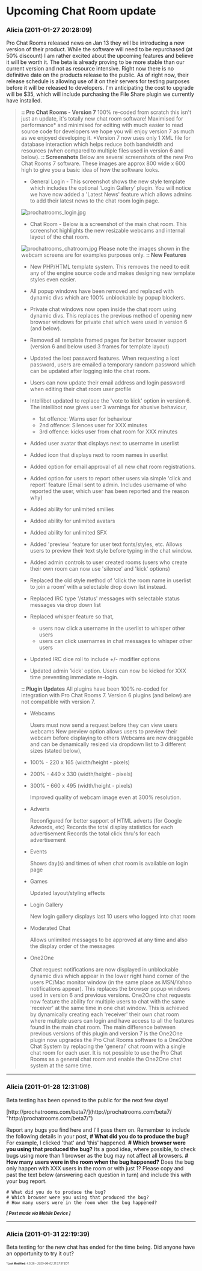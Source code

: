 # Upcoming Chat Room update

### **Alicia** (2011-01-27 20:28:09)

Pro Chat Rooms released news on Jan 13 they will be introducing a new version of their product. While the software will need to be repurchased (at 50% discount) I am rather excited about the upcoming features and believe it will be worth it. The beta is already proving to be more stable than our current version and not as resource intensive.
Right now there is no definitive date on the products release to the public. As of right now, their release schedule is allowing use of it on their servers for testing purposes before it will be released to developers.
I'm anticipating the cost to upgrade will be $35, which will include purchasing the File Share plugin we currently have installed.
> **:: Pro Chat Rooms - Version 7**
> 100% re-coded from scratch this isn&#39;t just an update, it&#39;s totally new chat room software!
> Maximised for performance* and minimised for editing with much easier to read source code for developers we hope you will enjoy version 7 as much as we enjoyed developing it.
> *Version 7 now uses only 1 XML file for database interaction which helps reduce both bandwidth and resources (when compared to multiple files used in version 6 and below).
> **:: Screenshots**
> Below are several screenshots of the new Pro Chat Rooms 7 software. These images are approx 800 wide x 600 high to give you a basic idea of how the software looks.
>
> * General Login - This screenshot shows the new style template which includes the optional &#39;Login Gallery&#39; plugin. You will notice we have now added a &#39;Latest News&#39; feature which allows admins to add their latest news to the chat room login page.
>
> ![prochatrooms_login.jpg](http://prochatrooms.com/7/prochatrooms_login.jpg)
>
> * Chat Room - Below is a screenshot of the main chat room. This screenshot highlights the new resizable webcams and internal layout of the chat room.
>
> ![prochatrooms_chatroom.jpg](http://prochatrooms.com/7/prochatrooms_chatroom.jpg)
> Please note the images shown in the webcam screens are for examples purposes only.
> **:: New Features**
>
> * New PHP/HTML template system. This removes the need to edit any of the engine source code and makes designing new template styles even easier.
> * All popup windows have been removed and replaced with dynamic divs which are 100% unblockable by popup blockers.
> * Private chat windows now open inside the chat room using dynamic divs. This replaces the previous method of opening new browser windows for private chat which were used in version 6 (and below).
> * Removed all template framed pages for better browser support (version 6 and below used 3 frames for template layout)
> * Updated the lost password features. When requesting a lost password, users are emailed a temporary random password which can be updated after logging into the chat room.
> * Users can now update their email address and login password when editing their chat room user profile
> * Intellibot updated to replace the &#39;vote to kick&#39; option in version 6. The intellibot now gives user 3 warnings for abusive behaviour,
>
>   - 1st offence: Warns user for behaviour
>   - 2nd offence: Silences user for XXX minutes
>   - 3rd offence: kicks user from chat room for XXX minutes
>
> * Added user avatar that displays next to username in userlist
> * Added icon that displays next to room names in userlist
> * Added option for email approval of all new chat room registrations.
> * Added option for users to report other users via simple &#39;click and report&#39; feature (Email sent to admin. Includes username of who reported the user, which user has been reported and the reason why)
> * Added ability for unlimited smilies
> * Added ability for unlimited avatars
> * Added ability for unlimited SFX
> * Added &#39;preview&#39; feature for user text fonts/styles, etc. Allows users to preview their text style before typing in the chat window.
> * Added admin controls to user created rooms (users who create their own room can now use &#39;silence&#39; and &#39;kick&#39; options)
> * Replaced the old style method of &#39;click the room name in userlist to join a room&#39; with a selectable drop down list instead.
> * Replaced IRC type &#39;/status&#39; messages with selectable status messages via drop down list
> * Replaced whisper feature so that,
>
>   - users now click a username in the userlist to whisper other users
>   - users can click usernames in chat messages to whisper other users
>
> * Updated IRC dice roll to include +/- modifier options
> * Updated admin &#39;kick&#39; option. Users can now be kicked for XXX time preventing immediate re-login.
>
> **:: Plugin Updates**
> All plugins have been 100% re-coded for integration with Pro Chat Rooms 7. Version 6 plugins (and below) are not compatible with version 7.
>
> * Webcams
>
>   Users must now send a request before they can view users webcams
>   New preview option allows users to preview their webcam before displaying to others
>   Webcams are now draggable and can be dynamically resized via dropdown list to 3 different sizes (stated below),
>
> * 100% - 220 x 165 (width/height - pixels)
> * 200% - 440 x 330 (width/height - pixels)
> * 300% - 660 x 495 (width/height - pixels)
>
>   Improved quality of webcam image even at 300% resolution.
>
> * Adverts
>
>   Reconfigured for better support of HTML adverts (for Google Adwords, etc)
>   Records the total display statistics for each advertisement
>   Records the total click thru&#39;s for each advertisement
>
> * Events
>
>   Shows day(s) and times of when chat room is available on login page
>
> * Games
>
>   Updated layout/styling effects
>
> * Login Gallery
>
>   New login gallery displays last 10 users who logged into chat room
>
> * Moderated Chat
>
>   Allows unlimited messages to be approved at any time and also the display order of the messages
>
> * One2One
>
>   Chat request notifications are now displayed in unblockable dynamic divs which appear in the lower right hand corner of the users PC/Mac monitor window (in the same place as MSN/Yahoo notifications appear). This replaces the browser popup windows used in version 6 and previous versions.
>   One2One chat requests now feature the ability for multiple users to chat with the same &#39;receiver&#39; at the same time in one chat window. This is achieved by dynamically creating each &#39;receiver&#39; their own chat room where multiple users can login and have access to all the features found in the main chat room.
>   The main difference between previous versions of this plugin and version 7 is the One2One plugin now upgrades the Pro Chat Rooms software to a One2One Chat System by replacing the &#39;general&#39; chat room with a single chat room for each user. It is not possible to use the Pro Chat Rooms as a general chat room and enable the One2One chat system at the same time.

---

### **Alicia** (2011-01-28 12:31:08)

Beta testing has been opened to the public for the next few days!
<!-- m -->[http://prochatrooms.com/beta7/](http://prochatrooms.com/beta7/ "http://prochatrooms.com/beta7/")<!-- m -->
Report any bugs you find here and I'll pass them on.
Remember to include the following details in your post,
**# What did you do to produce the bug?**
For example, I clicked 'that' and 'this' happened.
**# Which browser were you using that produced the bug?**
Its a good idea, where possible, to check bugs using more than 1 browser as the bug may not affect all browsers.
**# How many users were in the room when the bug happened?**
Does the bug only happen with XXX users in the room or with just 1?
Please copy and past the text below (answering each question in turn) and include this with your bug report.

```
# What did you do to produce the bug?
# Which browser were you using that produced the bug?
# How many users were in the room when the bug happened?
```

<span style="font-size: 0.80em;">***[ Post made via Mobile Device ]***</span>

---

### **Alicia** (2011-01-31 22:19:39)

Beta testing for the new chat has ended for the time being. Did anyone have an opportunity to try it out?



<span style="font-size: 0.5em;">***Last Modified**: 4.0.28 - *2025-06-02 21:37:31 EDT*</span>